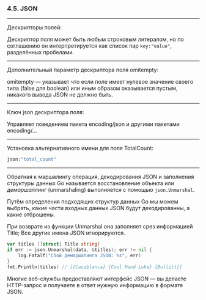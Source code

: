### 4.5. JSON

---

Дескрипторы полей:

Дескриптор поля может быть любым строковым литералом, 
но по соглашению он интерпретируется как список пар ```key:"value"```,
разделённых пробелами.

---

Дополнительный параметр дескриптора поля omitempty:

omitempty — указывает что если поле имеет нулевое значение своего типа (false для boolean)
или иным образом оказывается пустым, никакого вывода JSON не должно быть. 

---

Ключ json дескриптора поля:

Управляет поведением пакета encoding/json и другими пакетами encoding/...

---

Установка альтернативного имени для поля TotalCount:
```go
json:"total_count"
```

---

Обратная к маршалингу операция, декодирования JSON и заполнения структуры данных Go называется
восстановление объекта или *демаршаллинг* (unmarshaling) выполняется с помощью ```json.Unmarshal```.

Путём определения подходящих структур данных Go мы можем выбрать, какие части входных данных JSON будут декодированны,
а какие отброшены.

При возврате из функции Unmarshal она заполняет срез информацией Title;
Все другие имена JSON игнорируются.

```go
var titles []struct{ Title string}
if err := json.Unmarshal(data, &titles); err != nil {
	log.Fatalf("Сбой демаршалинга JSON: %s", err)
}
fmt.Println(titles) // [{Casablanca} {Cool Hand Luke} {Bullitt}]
```

Многие веб-службы предоставляют интерфейс JSON — вы делаете HTTP-запрос и получаете в ответ нужную информацию в формате JSON.